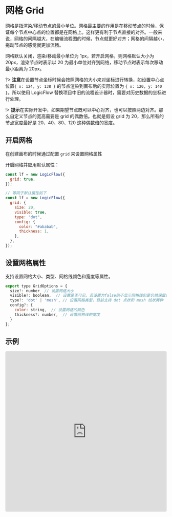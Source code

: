 # 网格 Grid

网格是指渲染/移动节点的最小单位。网格最主要的作用是在移动节点的时候，保证每个节点中心点的位置都是在网格上。这样更有利于节点直接的对齐。一般来说，网格的间隔越大，在编辑流程图的时候，节点就更好对齐；网格的间隔越小，拖动节点的感觉就更加流畅。

网格默认关闭，渲染/移动最小单位为 1px，若开启网格，则网格默认大小为 20px，渲染节点时表示以 20 为最小单位对齐到网络，移动节点时表示每次移动最小距离为 20px。

?> **注意**在设置节点坐标时候会按照网格的大小来对坐标进行转换，如设置中心点位置`{ x: 124, y: 138 }` 的节点渲染到画布后的实际位置为 `{ x: 120, y: 140 }`。所以使用 LogicFlow 替换项目中旧的流程设计器时，需要对历史数据的坐标进行处理。

!> **提示**在实际开发中，如果期望节点既可以中心对齐，也可以按照两边对齐。那么自定义节点的宽高需要是 grid 的偶数倍。也就是假设 grid 为 20，那么所有的节点宽度最好是 20、40、80、120 这种偶数倍的宽度。

## 开启网格

在创建画布的时候通过配置 `grid` 来设置网格属性

开启网格并应用默认属性：

```js
const lf = new LogicFlow({
  grid: true,
});

// 等同于默认属性如下
const lf = new LogicFlow({
  grid: {
    size: 20,
    visible: true,
    type: "dot",
    config: {
      color: "#ababab",
      thickness: 1,
    },
  },
});
```

## 设置网格属性

支持设置网格大小、类型、网格线颜色和宽度等属性。

```js
export type GridOptions = {
  size?: number  // 设置网格大小
  visible?: boolean,  // 设置是否可见，若设置为false则不显示网格线但是仍然保留size栅格的效果
  type?: 'dot' | 'mesh', // 设置网格类型，目前支持 dot 点状和 mesh 线状两种
  config?: {
    color: string,  // 设置网格的颜色
    thickness?: number,  // 设置网格线的宽度
  }
};
```

## 示例

<iframe src="https://codesandbox.io/embed/logicflow-base8-hxtqr?fontsize=14&hidenavigation=1&theme=dark&view=preview"
     style="width:100%; height:500px; border:0; border-radius: 4px; overflow:hidden;"
     title="logicflow-base8"
     allow="accelerometer; ambient-light-sensor; camera; encrypted-media; geolocation; gyroscope; hid; microphone; midi; payment; usb; vr; xr-spatial-tracking"
     sandbox="allow-forms allow-modals allow-popups allow-presentation allow-same-origin allow-scripts"
   ></iframe>
